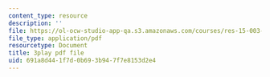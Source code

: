 ```yaml
---
content_type: resource
description: ''
file: https://ol-ocw-studio-app-qa.s3.amazonaws.com/courses/res-15-003-shaping-the-future-of-work-15-662x-spring-2016/691a8d441f7d0b693b947f7e8153d2e4_Tpaw_dE9LyY.pdf
file_type: application/pdf
resourcetype: Document
title: 3play pdf file
uid: 691a8d44-1f7d-0b69-3b94-7f7e8153d2e4
---
```

